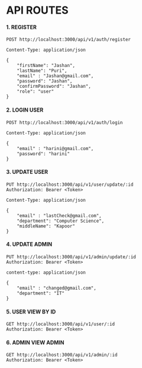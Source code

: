 # API ROUTES


#### 1. REGISTER

```
POST http://localhost:3000/api/v1/auth/register
```

```
Content-Type: application/json

{
    "firstName": "Jashan",
    "lastName": "Puri",
    "email" : "Jashan@gmail.com",
    "password": "Jashan",
    "confirmPassword": "Jashan",
    "role": "user"
}
```

#### 2. LOGIN USER

```
POST http://localhost:3000/api/v1/auth/login
```

```
Content-Type: application/json

{
    "email" : "harini@gmail.com",
    "password": "harini"
}

```

#### 3. UPDATE USER
```
PUT http://localhost:3000/api/v1/user/update/:id
Authorization: Bearer <Token>
```
```
Content-Type: application/json

{
    "email" : "lastCheck@gmail.com",
    "department": "Computer Science",
    "middleName": "Kapoor"
}
```

#### 4. UPDATE ADMIN
```
PUT http://localhost:3000/api/v1/admin/update/:id
Authorization: Bearer <Token>

```
```
content-type: application/json

{
    "email" : "changed@gmail.com",
    "department": "IT"
}
```

#### 5. USER VIEW BY ID
```
GET http://localhost:3000/api/v1/user/:id
Authorization: Bearer <Token>
```

#### 6. ADMIN VIEW ADMIN
```
GET http://localhost:3000/api/v1/admin/:id
Authorization: Bearer <Token>
```